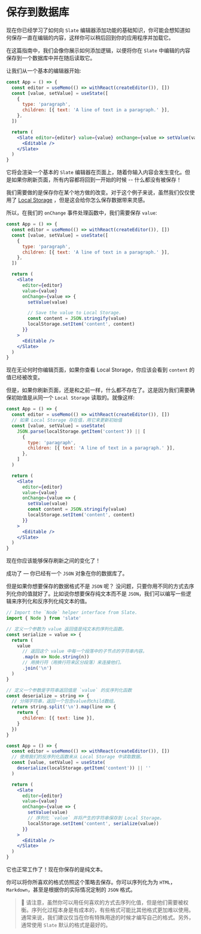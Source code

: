 # 保存到数据库

现在你已经学习了如何向 `Slate` 编辑器添加功能的基础知识，你可能会想知道如何保存一直在编辑的内容，这样你可以稍后回到你的应用程序并加载它。

在这篇指南中，我们会像你展示如何添加逻辑，以便将你在 `Slate` 中编辑的内容保存到一个数据库中并在随后读取它。

让我们从一个基本的编辑器开始:

```jsx
const App = () => {
  const editor = useMemo(() => withReact(createEditor()), [])
  const [value, setValue] = useState([
    {
      type: 'paragraph',
      children: [{ text: 'A line of text in a paragraph.' }],
    },
  ])

  return (
    <Slate editor={editor} value={value} onChange={value => setValue(value)}>
      <Editable />
    </Slate>
  )
}
```

它将会渲染一个基本的 `Slate` 编辑器在页面上，随着你输入内容会发生变化。但是如果你刷新页面，所有内容都将回到一开始的时候 -- 什么都没有被保存！

我们需要做的是保存你在某个地方做的改变。对于这个例子来说，虽然我们仅仅使用了 [Local Storage](https://developer.mozilla.org/en-US/docs/Web/API/Window/localStorage) ，但是这会给你怎么保存数据带来灵感。

所以，在我们的 `onChange` 事件处理函数中，我们需要保存 `value`:

```jsx
const App = () => {
  const editor = useMemo(() => withReact(createEditor()), [])
  const [value, setValue] = useState([
    {
      type: 'paragraph',
      children: [{ text: 'A line of text in a paragraph.' }],
    },
  ])

  return (
    <Slate
      editor={editor}
      value={value}
      onChange={value => {
        setValue(value)

        // Save the value to Local Storage.
        const content = JSON.stringify(value)
        localStorage.setItem('content', content)
      }}
    >
      <Editable />
    </Slate>
  )
}
```

现在无论何时你编辑页面，如果你查看 Local Storage，你应该会看到 `content` 的值已经被改变。

但是，如果你刷新页面，还是和之前一样，什么都不存在了。这是因为我们需要确保初始值是从同一个 `Local Storage` 读取的。就像这样:

```jsx
const App = () => {
  const editor = useMemo(() => withReact(createEditor()), [])
  // 如果 Local Storage 存在值，用它来更新初始值
  const [value, setValue] = useState(
    JSON.parse(localStorage.getItem('content')) || [
      {
        type: 'paragraph',
        children: [{ text: 'A line of text in a paragraph.' }],
      },
    ]
  )

  return (
    <Slate
      editor={editor}
      value={value}
      onChange={value => {
        setValue(value)
        const content = JSON.stringify(value)
        localStorage.setItem('content', content)
      }}
    >
      <Editable />
    </Slate>
  )
}
```

现在你应该能够保存刷新之间的变化了！

成功了 — 你已经有一个 `JSON` 对象在你的数据库了。

但是如果你想要保存的数据格式不是 `JSON` 呢？ 没问题，只要你用不同的方式去序列化你的值就好了。比如说你想要保存纯文本而不是 `JSON`，我们可以编写一些逻辑来序列化和反序列化纯文本的值。

```jsx
// Import the `Node` helper interface from Slate.
import { Node } from 'slate'

// 定义一个参数为 value 返回值是纯文本的序列化函数。
const serialize = value => {
  return (
    value
      // 返回这个 value 中每一个段落中的子节点的字符串内容。
      .map(n => Node.string(n))
      // 用换行符（用换行符来区分段落）来连接他们。
      .join('\n')
  )
}

// 定义一个参数是字符串返回值是 `value` 的反序列化函数
const deserialize = string => {
  // 分隔字符串，返回一个包含value的child数组。
  return string.split('\n').map(line => {
    return {
      children: [{ text: line }],
    }
  })
}

const App = () => {
  const editor = useMemo(() => withReact(createEditor()), [])
  // 使用我们的反序列化函数来从 Local Storage 中读取数据。
  const [value, setValue] = useState(
    deserialize(localStorage.getItem('content')) || ''
  )

  return (
    <Slate
      editor={editor}
      value={value}
      onChange={value => {
        setValue(value)
        // 序列化 `value` 并将产生的字符串保存到 Local Storage。
        localStorage.setItem('content', serialize(value))
      }}
    >
      <Editable />
    </Slate>
  )
}
```

它也正常工作了！现在你保存的是纯文本。

你可以将你所喜欢的格式仿照这个策略去保存。你可以序列化为为 `HTML`，`Markdown`，甚至是根据你的实际情况定制的 `JSON` 格式。

> 🤖 请注意，虽然你可以用任何喜欢的方式去序列化值，但是他们需要被权衡。序列化过程本身是有成本的，有些格式可能比其他格式更加难以使用。通常来说，我们建议仅当在你有特殊用途的时候才编写自己的格式。另外，通常使用 `Slate` 默认的格式是最好的。

